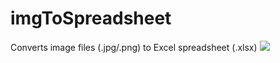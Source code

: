 # imgToSpreadsheet
Converts image files (.jpg/.png) to Excel spreadsheet (.xlsx)
![](https://res.cloudinary.com/dy1xy7vkf/image/upload/img-to-spreadsheet.png)
